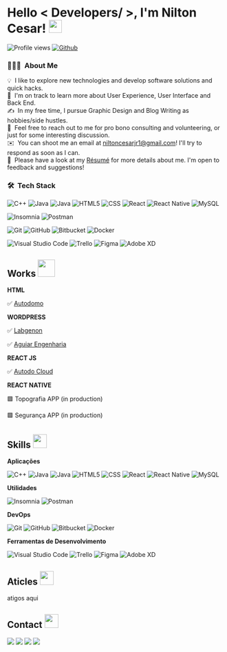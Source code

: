   <h1> Hello < Developers/ >, I'm Nilton Cesar! <img src = "https://raw.githubusercontent.com/MartinHeinz/MartinHeinz/master/wave.gif" width = 30px> </h1>
  <p align='center'></p>

  ![Profile views](https://visitor-badge.glitch.me/badge?page_id=niltonc.niltonc)
  [![Github](https://img.shields.io/github/followers/niltonc?label=Follow&style=social)](https://github.com/niltonc)
  
### 👨🏻‍💻 &nbsp;About Me
  
💡 &nbsp;I like to explore new technologies and develop software solutions and quick hacks.\
🌱 &nbsp;I'm on track to learn more about User Experience, User Interface and Back End.\
✍️ &nbsp;In my free time, I pursue Graphic Design and Blog Writing as hobbies/side hustles.\
💬 &nbsp;Feel free to reach out to me for pro bono consulting and volunteering, or just for some interesting discussion.\
✉️ &nbsp;You can shoot me an email at niltoncesarjr1@gmail.com! I'll try to respond as soon as I can.\
📄 &nbsp;Please have a look at my [Résumé](https://www.aindanaotem.com/resume.html) for more details about me. I'm open to feedback and suggestions! 

### 🛠 &nbsp;Tech Stack
  
  ![C++](https://img.shields.io/badge/-C++-333333?style=flat&logo=C%2B%2B&logoColor=00599C)
  ![Java](https://img.shields.io/badge/-Java-333333?style=flat&logo=Java&logoColor=007396)
  ![Java](https://img.shields.io/badge/-Java-333333?style=flat&logo=java)
  ![HTML5](https://img.shields.io/badge/-HTML5-333333?style=flat&logo=HTML5)
  ![CSS](https://img.shields.io/badge/-CSS-333333?style=flat&logo=CSS3&logoColor=1572B6)
  ![React](https://img.shields.io/badge/-React-333333?style=flat&logo=react)
  ![React Native](https://img.shields.io/badge/-React%20Native-333333?style=flat&logo=react)
  ![MySQL](https://img.shields.io/badge/-MySQL-333333?style=flat&logo=mysql)
  
  ![Insomnia](https://img.shields.io/badge/-Insomnia-333333?style=flat&logo=insomnia)
  ![Postman](https://img.shields.io/badge/-Postman-333333?style=flat&logo=postman)
  
  ![Git](https://img.shields.io/badge/-Git-333333?style=flat&logo=git)
  ![GitHub](https://img.shields.io/badge/-GitHub-333333?style=flat&logo=github)
  ![Bitbucket](https://img.shields.io/badge/-Bitbucket-333333?style=flat&logo=bitbucket)
  ![Docker](https://img.shields.io/badge/-Docker-333333?style=flat&logo=docker)
  
   ![Visual Studio Code](https://img.shields.io/badge/-Visual%20Studio%20Code-333333?style=flat&logo=visual-studio-code&logoColor=007ACC)
  ![Trello](https://img.shields.io/badge/-Trello-333333?style=flat&logo=trello&logoColor=007ACC)
  ![Figma](https://img.shields.io/badge/-Figma-333333?style=flat&logo=figma&logoColor=007ACC)
  ![Adobe XD](https://img.shields.io/badge/-Adobe%20XD-333333?style=flat&logo=adobe-xd&logoColor=007ACC)
  
  <h2> Works <img src = "https://cdn-icons-png.flaticon.com/512/2683/2683272.png" width = 40px> </h2>
  <p align='center'></p>
  
  **HTML**
  
  ✅ <a href="https://autodomo.com.br/">Autodomo</a>
  
  **WORDPRESS**
  
  ✅ <a href="https://labgenon.com.br/">Labgenon</a>
  
  ✅ <a href="https://www.aguiareng.com.br/">Aguiar Engenharia</a>
  
  **REACT JS**
  
  ✅ <a href="https://autodomo.io/">Autodo Cloud</a>
  
  **REACT NATIVE**
  
  🟩 Topografia APP (in production)
  
  🟩 Segurança APP (in production) 
  
  <h2> Skills <img src = "https://media2.giphy.com/media/QssGEmpkyEOhBCb7e1/giphy.gif?cid=ecf05e47a0n3gi1bfqntqmob8g9aid1oyj2wr3ds3mg700bl&rid=giphy.gif" width = 32px> </h2>
  
 **Aplicações**
  
  ![C++](https://img.shields.io/badge/-C++-333333?style=flat&logo=C%2B%2B&logoColor=00599C)
  ![Java](https://img.shields.io/badge/-Java-333333?style=flat&logo=Java&logoColor=007396)
  ![Java](https://img.shields.io/badge/-Java-333333?style=flat&logo=java)
  ![HTML5](https://img.shields.io/badge/-HTML5-333333?style=flat&logo=HTML5)
  ![CSS](https://img.shields.io/badge/-CSS-333333?style=flat&logo=CSS3&logoColor=1572B6)
  ![React](https://img.shields.io/badge/-React-333333?style=flat&logo=react)
  ![React Native](https://img.shields.io/badge/-React%20Native-333333?style=flat&logo=react)
  ![MySQL](https://img.shields.io/badge/-MySQL-333333?style=flat&logo=mysql)
  
  **Utilidades**
  
  ![Insomnia](https://img.shields.io/badge/-Insomnia-333333?style=flat&logo=insomnia)
  ![Postman](https://img.shields.io/badge/-Postman-333333?style=flat&logo=postman)
  
  **DevOps**
  
  ![Git](https://img.shields.io/badge/-Git-333333?style=flat&logo=git)
  ![GitHub](https://img.shields.io/badge/-GitHub-333333?style=flat&logo=github)
  ![Bitbucket](https://img.shields.io/badge/-Bitbucket-333333?style=flat&logo=bitbucket)
  ![Docker](https://img.shields.io/badge/-Docker-333333?style=flat&logo=docker)
 

  **Ferramentas de Desenvolvimento**
  
  ![Visual Studio Code](https://img.shields.io/badge/-Visual%20Studio%20Code-333333?style=flat&logo=visual-studio-code&logoColor=007ACC)
  ![Trello](https://img.shields.io/badge/-Trello-333333?style=flat&logo=trello&logoColor=007ACC)
  ![Figma](https://img.shields.io/badge/-Figma-333333?style=flat&logo=figma&logoColor=007ACC)
  ![Adobe XD](https://img.shields.io/badge/-Adobe%20XD-333333?style=flat&logo=adobe-xd&logoColor=007ACC)
  
  <h2> Aticles <img src = "https://cdn-icons-png.flaticon.com/512/3399/3399750.png" width = 32px> </h2>
  
  atigos aqui
  
  <h2> Contact <img src = "https://img-premium.flaticon.com/png/512/2245/premium/2245163.png?token=exp=1633491364~hmac=035ae9d29762951ea0918240364d497d" width = 32px> </h2>

  <a href="#" alt="GMAIL">
  <img src="https://img.shields.io/badge/-Gmail-FF0000?style=flat-square&labelColor=FF0000&logo=gmail&logoColor=white&link=LINK-DO-SEU-EMAIL" /></a>
  
  <a href="https://www.linkedin.com/in/nilton-cesar-oliveira-jr/" alt="Linkedin">
  <img src="https://img.shields.io/badge/-Linkedin-0e76a8?style=flat-square&logo=Linkedin&logoColor=white&link=https://www.linkedin.com/in/nilton-cesar-oliveira-jr/" /></a>
  
  <a href="#" alt="WhatsApp">
  <img src="https://img.shields.io/badge/-WhatsApp-25d366?style=flat-square&labelColor=25d366&logo=whatsapp&logoColor=white&link=API-DO-SEU-WHATSAPP"/></a>
  
  <a href="https://www.instagram.com/niltoncosj/" alt="Instagram">
  <img src="https://img.shields.io/badge/-Instagram-DF0174?style=flat-square&labelColor=DF0174&logo=instagram&logoColor=white&link=https://www.instagram.com/niltoncosj/"/></a>
  
 
